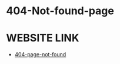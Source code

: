 # 404-Not-found-page



# WEBSITE LINK

- [404-page-not-found](https://404-page-not-found-clone.netlify.app/)
